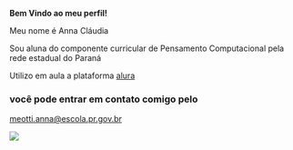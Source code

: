 **Bem Vindo ao meu perfil!**

Meu nome é Anna Cláudia

Sou aluna do componente curricular de Pensamento Computacional pela rede estadual do Paraná

Utilizo em aula a plataforma [alura](https://www.alura.com.br)

### você pode entrar em contato comigo pelo 

meotti.anna@escola.pr.gov.br

![](https://media.tenor.com/uqqlWYiphYYAAAAi/harry-potter-marauders.gif)
